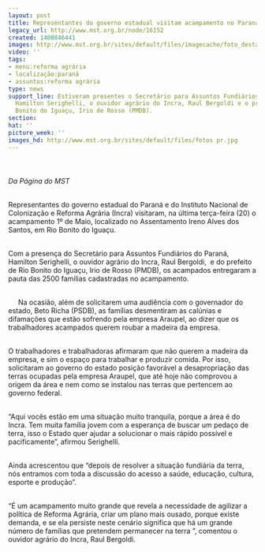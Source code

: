 ```yaml
---
layout: post
title: Representantes do governo estadual visitam acampamento no Paraná
legacy_url: http://www.mst.org.br/node/16152
created: 1400846441
images: http://www.mst.org.br/sites/default/files/imagecache/foto_destaque/fotos pr.jpg
video: ''
tags:
- menu:reforma agrária
- localização:paraná
- assuntos:reforma agrária
type: news
support_line: Estiveram presentes o Secretário para Assuntos Fundiários do Paraná,
  Hamilton Serighelli, o ouvidor agrário do Incra, Raul Bergoldi e o prefeito de Rio
  Bonito do Iguaçu, Irio de Rosso (PMDB).
section: 
hat: ''
picture_week: ''
images_hd: http://www.mst.org.br/sites/default/files/fotos pr.jpg
---
```

<p><img style="margin: 10px;" src="http://www.mst.org.br/sites/default/files/fotos%20pr.jpg" alt=""><br><br><em>Da Página do MST</em></p><p><br>Representantes do governo estadual do Paraná e do Instituto Nacional de Colonização e Reforma Agrária (Incra) visitaram, na última terça-feira (20) o acampamento 1º de Maio, localizado no Assentamento Ireno Alves dos Santos, em Rio Bonito do Iguaçu.</p><p><br>Com a presença do Secretário para Assuntos Fundiários do Paraná, Hamilton Serighelli, o ouvidor agrário do Incra, Raul Bergoldi, &nbsp;e do prefeito de Rio Bonito do Iguaçu, Irio de Rosso (PMDB), os acampados entregaram a pauta das 2500 famílias cadastradas no acampamento.</p><p><img style="margin: 10px; float: left;" src="http://www.mst.org.br/sites/default/files/1%20de%20maio_PR.jpg" alt=""><br>Na ocasião, além de solicitarem uma audiência com o governador do estado, Beto Richa (PSDB), as famílias desmentiram as calúnias e difamações que estão sofrendo pela empresa Araupel, ao dizer que os trabalhadores acampados querem roubar a madeira da empresa.</p><p><br>O trabalhadores e trabalhadoras afirmaram que não querem a madeira da empresa, e sim o espaço para trabalhar e produzir comida. Por isso, solicitaram ao governo do estado posição favorável a desapropriação das terras ocupadas pela empresa Araupel, que até hoje não comprovou a origem da área e nem como se instalou nas terras que pertencem ao governo federal.</p><p><br>“Aqui vocês estão em uma situação muito tranquila, porque a área é do Incra. Tem muita família jovem com a esperança de buscar um pedaço de terra, isso o Estado quer ajudar a solucionar o mais rápido possível e pacificamente”, afirmou Serighelli.&nbsp;</p><p><br>Ainda acrescentou que “depois de resolver a situação fundiária da terra, nós entramos com toda a discussão do acesso a saúde, educação, cultura, esporte e produção”.</p><p><br>“É um acampamento muito grande que revela a necessidade de agilizar a política de Reforma Agrária, criar um plano mais ousado, porque existe demanda, e se ela persiste neste cenário significa que há um grande número de famílias que pretendem permanecer na terra ”, comentou o ouvidor agrário do Incra, Raul Bergoldi.</p><div>&nbsp;<img style="margin: 10px;" src="http://www.mst.org.br/sites/default/files/barracos_1%20de%20maio.jpg" alt=""></div>
